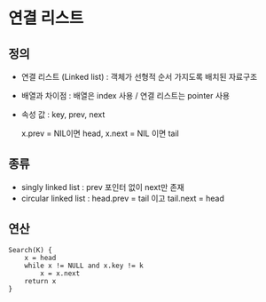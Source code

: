 # 연결 리스트

## 정의

- 연결 리스트 (Linked list) : 객체가 선형적 순서 가지도록 배치된 자료구조
- 배열과 차이점 : 배열은 index 사용 / 연결 리스트는 pointer 사용
- 속성 값 : key, prev, next

    x.prev = NIL이면 head, x.next = NIL 이면 tail

## 종류

- singly linked list : prev 포인터 없이 next만 존재
- circular linked list : head.prev = tail 이고  tail.next = head

## 연산

    Search(K) {
    	x = head
    	while x != NULL and x.key != k
    		x = x.next
    	return x
    }
